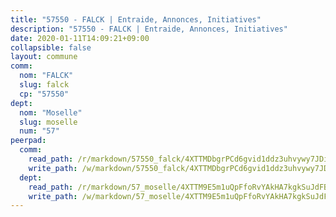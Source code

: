 ```yaml
---
title: "57550 - FALCK | Entraide, Annonces, Initiatives"
description: "57550 - FALCK | Entraide, Annonces, Initiatives"
date: 2020-01-11T14:09:21+09:00
collapsible: false
layout: commune
comm:
  nom: "FALCK"
  slug: falck
  cp: "57550"
dept:
  nom: "Moselle"
  slug: moselle
  num: "57"
peerpad:
  comm:
    read_path: /r/markdown/57550_falck/4XTTMDbgrPCd6gvid1ddz3uhvywy7JDiG8PwKev3HG5Nfy7o4
    write_path: /w/markdown/57550_falck/4XTTMDbgrPCd6gvid1ddz3uhvywy7JDiG8PwKev3HG5Nfy7o4-K3TgTrADQqXRjJqS5j7AJVHqjQTLcW4DKrcpqbbZvhMjnRsZhm2hYC2SJjjntUo5QpxBHe1jiPCWbwS7AhDp3A99ycxg2wgs1Vt17zVJwHMXSwVdGmZA8FWgX4sJ7iet41UuiBGr
  dept:
    read_path: /r/markdown/57_moselle/4XTTM9E5m1uQpFfoRvYAkHA7kgkSuJdFBSCmoLnZ6YvxmqAKj
    write_path: /w/markdown/57_moselle/4XTTM9E5m1uQpFfoRvYAkHA7kgkSuJdFBSCmoLnZ6YvxmqAKj-K3TgTxpsRhjGfb3pJqDaX4rYTLkyLoK3BLA4awBfhTSCoyNhResrhhmfsEF8aKnccedt5XoBzWeRYfKxQxNKv71ETcpGharLRE7rdgTKY3uSaW3Du2dz8v23YEY268mfYmweTFnR
---
```



